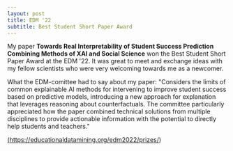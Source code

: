 ```yaml
---
layout: post
title: EDM '22
subtitle: Best Student Short Paper Award
---
```


My paper **Towards Real Interpretability of Student Success Prediction Combining Methods of XAI and Social Science** won the Best Student Short Paper Award at the EDM '22. It was great to meet and exchange ideas with my fellow scientists who were very welcoming towards me as a newcomer. 

What the EDM-comittee had to say about my paper:
"Considers the limits of common explainable AI methods for
intervening to improve student success based on predictive
models, introducing a new approach for explanation that
leverages reasoning about counterfactuals. The committee
particularly appreciated how the paper combined technical
solutions from multiple disciplines to provide actionable
information with the potential to directly help students and
teachers."

<a href="https://educationaldatamining.org/edm2022/prizes/">(https://educationaldatamining.org/edm2022/prizes/)</a>
